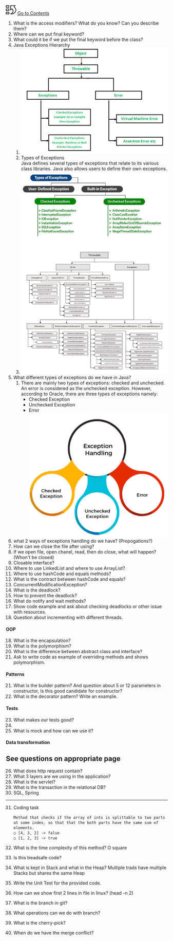 [![index.md](assets/back_main_page_icon_124174_32.png)](index.md) [Go to Contents](index.md)


1. What is the access modifiers? What do you know? Can you describe them?
2. Where can we put final keyword?
3. What could it be if we put the final keyword before the class?
4. Java Exceptions Hierarchy
   1. ![](assets/interview/Exception-in-java1.png)
   2. Types of Exceptions
      <br>Java defines several types of exceptions that relate to its various class libraries. Java also allows users to define their own exceptions.
      ![](assets/interview/Exception-in-java2.jpg)
   3. ![](assets/interview/java-exceptions-hierarchy-example.png)
5. What different types of exceptions do we have in Java?
   1. There are mainly two types of exceptions: checked and unchecked. An error is considered as the unchecked exception. However, according to Oracle, there are three types of exceptions namely:
      * Checked Exception
      * Unchecked Exception
      * Error
   ![](assets/interview/types-of-exception-handling.png)
6. what 2 ways of exceptions handling do we have? (Propogations?)
7. How can we close the file after using?
8. If we open file, open chanel, read, then do close, what will happen? (Whon't be closed)
9. Closable interface?
10. Where to use LinkedList and where to use ArrayList?
11. Where to use hashCode and equals methods?
12. What is the contract between hashCode and equals?
13. ConcurrentModificationException?
14. What is the deadlock?
15. How to prevent the deadlock?
16. What do notify and wait methods?
17. Show code example and ask about checking deadlocks or other issue with resources.
18. Question about incrementing with different threads.
#### OOP
18. What is the encapsulation?
19. What is the polymorphism?
20. What is the difference between abstract class and interface?
21. Ask to write code as example of overriding methods and shows polymorphism.
#### Patterns
21. What is the builder pattern? And question about 5 or 12 parameters in constructor, Is this good candidate for constructor?
22. What is the decorator pattern? Write an example.
#### Tests
23. What makes our tests good?
24. 
25. What is mock and how can we use it?
#### Data transformation

See questions on appropriate page
---------
26. What does http request contain?
27. What 3 layers are we using in the application?
28. What is the servlet?
29. What is the transaction in the relational DB?
30. SQL, Spring
---------------
31. Coding task
    ```
    Method that checks if the array of ints is splittable to two parts at some index, so that that the both parts have the same sum of elements.
    ○ [4, 3, 2] -> false
    ○ [1, 2, 3] -> true
    ```

32. What is the time complexity of this method? O square
33. Is this treadsafe code?
34. What is kept in Stack and what in the Heap?
    Multiple trads have multiple Stacks but shares the same Heap
35. Write the Unit Test for the provided code.
36. How can we show first 2 lines in file in linux? (head -n 2)
37. What is the branch in git?
38. What operations can we do with branch?
39. What is the cherry-pick?
40. When do we have the merge conflict?
